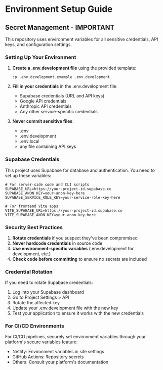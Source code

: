# Environment Setup Guide

## Secret Management - IMPORTANT

This repository uses environment variables for all sensitive credentials, API keys, and configuration settings.

### Setting Up Your Environment

1. **Create a .env.development file** using the provided template:
   ```
   cp .env.development.example .env.development
   ```

2. **Fill in your credentials** in the .env.development file:
   - Supabase credentials (URL and API keys)
   - Google API credentials
   - Anthropic API credentials
   - Any other service-specific credentials

3. **Never commit sensitive files**:
   - .env
   - .env.development
   - .env.local
   - any file containing API keys

### Supabase Credentials

This project uses Supabase for database and authentication. You need to set up these variables:

```
# For server-side code and CLI scripts
SUPABASE_URL=https://your-project-id.supabase.co
SUPABASE_ANON_KEY=your-anon-key-here
SUPABASE_SERVICE_ROLE_KEY=your-service-role-key-here

# For frontend Vite apps 
VITE_SUPABASE_URL=https://your-project-id.supabase.co
VITE_SUPABASE_ANON_KEY=your-anon-key-here
```

### Security Best Practices

1. **Rotate credentials** if you suspect they've been compromised
2. **Never hardcode credentials** in source code
3. **Use environment-specific variables** (.env.development for development, etc.)
4. **Check code before committing** to ensure no secrets are included

### Credential Rotation

If you need to rotate Supabase credentials:

1. Log into your Supabase dashboard
2. Go to Project Settings > API
3. Rotate the affected key
4. Update your .env.development file with the new key
5. Test your application to ensure it works with the new credentials

### For CI/CD Environments

For CI/CD pipelines, securely set environment variables through your platform's secure variables feature:
- Netlify: Environment variables in site settings
- GitHub Actions: Repository secrets
- Others: Consult your platform's documentation